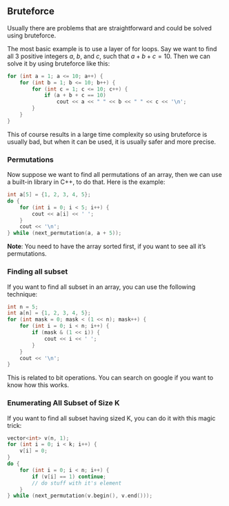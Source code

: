 ## Bruteforce

Usually there are problems that are straightforward and could be solved using bruteforce.

The most basic example is to use a layer of for loops. Say we want to find all 3 positive integers $a$, $b$, and $c$, such that $a + b + c = 10$. Then we can solve it by using bruteforce like this:

```c++
for (int a = 1; a <= 10; a++) {
    for (int b = 1; b <= 10; b++) {
        for (int c = 1; c <= 10; c++) {
            if (a + b + c == 10)
                cout << a << " " << b << " " << c << '\n';
        }
    }
}
```

This of course results in a large time complexity so using bruteforce is usually bad, but when it can be used, it is usually safer and more precise.

### Permutations

Now suppose we want to find all permutations of an array, then we can use a built-in library in C++, to do that. Here is the example:

```c++
int a[5] = {1, 2, 3, 4, 5};
do {
    for (int i = 0; i < 5; i++) {
        cout << a[i] << ' ';
    }
    cout << '\n';
} while (next_permutation(a, a + 5));
```
 
**Note**: You need to have the array sorted first, if you want to see all it’s permutations.

### Finding all subset

If you want to find all subset in an array, you can use the following technique:

```c++
int n = 5;
int a[n] = {1, 2, 3, 4, 5};
for (int mask = 0; mask < (1 << n); mask++) {
    for (int i = 0; i < n; i++) {
        if (mask & (1 << i)) {
            cout << i << ' ';
        }
    }
    cout << '\n';
}
```

This is related to bit operations. You can search on google if you want to know how this works.

### Enumerating All Subset of Size K

If you want to find all subset having sized K, you can do it with this magic trick:

```c++
vector<int> v(n, 1);
for (int i = 0; i < k; i++) {
    v[i] = 0;
}
do {
    for (int i = 0; i < n; i++) {
        if (v[i] == 1) continue;
        // do stuff with it's element
    }
} while (next_permutation(v.begin(), v.end()));
```